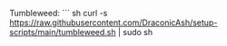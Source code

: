 Tumbleweed: ``` sh
curl -s https://raw.githubusercontent.com/DraconicAsh/setup-scripts/main/tumbleweed.sh | sudo sh
```

